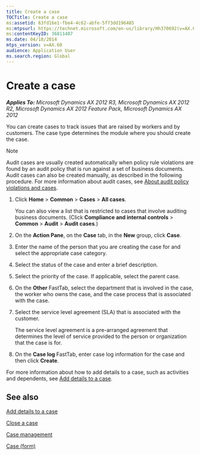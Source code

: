 ```yaml
---
title: Create a case
TOCTitle: Create a case
ms:assetid: 63fd16e1-fbe4-4c62-abfe-5f73dd196485
ms:mtpsurl: https://technet.microsoft.com/en-us/library/Hh370692(v=AX.60)
ms:contentKeyID: 36811407
ms.date: 04/18/2014
mtps_version: v=AX.60
audience: Application User
ms.search.region: Global
---
```


# Create a case 


_**Applies To:** Microsoft Dynamics AX 2012 R3, Microsoft Dynamics AX 2012 R2, Microsoft Dynamics AX 2012 Feature Pack, Microsoft Dynamics AX 2012_

You can create cases to track issues that are raised by workers and by customers. The case type determines the module where you should create the case.


> [!NOTE]
> <P>Audit cases are usually created automatically when policy rule violations are found by an audit policy that is run against a set of business documents. Audit cases can also be created manually, as described in the following procedure. For more information about audit cases, see <A href="about-audit-policy-violations-and-cases.md">About audit policy violations and cases</A>.</P>



1.  Click **Home** \> **Common** \> **Cases** \> **All cases**.
    
    You can also view a list that is restricted to cases that involve auditing business documents. (Click **Compliance and internal controls** \> **Common** \> **Audit** \> **Audit cases**.)

2.  On the **Action Pane**, on the **Case** tab, in the **New** group, click **Case**.

3.  Enter the name of the person that you are creating the case for and select the appropriate case category.

4.  Select the status of the case and enter a brief description.

5.  Select the priority of the case. If applicable, select the parent case.

6.  On the **Other** FastTab, select the department that is involved in the case, the worker who owns the case, and the case process that is associated with the case.

7.  Select the service level agreement (SLA) that is associated with the customer.
    
    The service level agreement is a pre-arranged agreement that determines the level of service provided to the person or organization that the case is for.

8.  On the **Case log** FastTab, enter case log information for the case and then click **Create**.

For more information about how to add details to a case, such as activities and dependents, see [Add details to a case](add-details-to-a-case.md).

## See also

[Add details to a case](add-details-to-a-case.md)

[Close a case](close-a-case.md)

[Case management](case-management.md)

[Case (form)](https://technet.microsoft.com/en-us/library/hh209694\(v=ax.60\))

  



